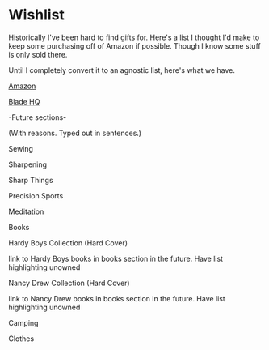 # Wishlist

Historically I've been hard to find gifts for. Here's a list I thought I'd make to keep some purchasing off of Amazon if possible. Though I know some stuff is only sold there.

Until I completely convert it to an agnostic list, here's what we have.

[Amazon](https://www.amazon.com/hz/wishlist/ls/2S28WPVUQTF2N?ref_=wl_share)

[Blade HQ](https://www.bladehq.com/user_list/public/eee9dd41f34a67ad18dd364dc2c3e6a4)


-Future sections-

(With reasons. Typed out in sentences.)

Sewing

Sharpening

Sharp Things

Precision Sports

Meditation

Books

Hardy Boys Collection (Hard Cover)

link to Hardy Boys books in books section in the future. Have list highlighting unowned

Nancy Drew Collection (Hard Cover)

link to Nancy Drew books in books section in the future. Have list highlighting unowned

Camping

Clothes
